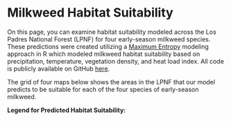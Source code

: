 # <i class="fa-solid fa-leaf"></i> Milkweed Habitat Suitability

On this page, you can examine habitat suitability modeled across the Los Padres National Forest (LPNF) for four early-season milkweed species. These predictions were created utilizing a [Maximum Entropy](https://en.wikipedia.org/wiki/Principle_of_maximum_entropy) modeling approach in R which modeled milkweed habitat suitability based on precipitation, temperature, vegetation density, and heat load index. All code is publicly available on GitHub [here](https://github.com/milkweed-mod/milkweed-mod). 

The grid of four maps below shows the areas in the LPNF that our model predicts to be suitable for each of the four species of early-season milkweed. 

**Legend for Predicted Habitat Suitability:**


